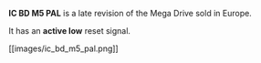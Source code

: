 **IC BD M5 PAL** is a late revision of the Mega Drive sold in Europe.

It has an **active low** reset signal.

[[images/ic_bd_m5_pal.png]]